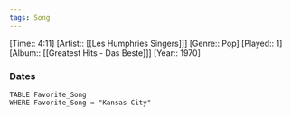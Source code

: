 ```yaml
---
tags: Song  
---
```

[Time:: 4:11]
[Artist:: [[Les Humphries Singers]]]
[Genre:: Pop]
[Played:: 1]
[Album:: [[Greatest Hits - Das Beste]]]
[Year:: 1970]
### Dates
````dataview
TABLE Favorite_Song
WHERE Favorite_Song = "Kansas City"
````